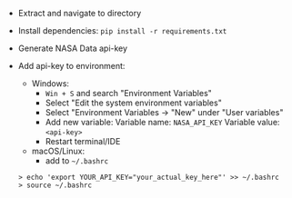 - Extract and navigate to directory
- Install dependencies:
    `pip install -r requirements.txt`

- Generate NASA Data api-key
- Add api-key to environment:
    - Windows:
        - `Win + S` and search "Environment Variables"
        - Select "Edit the system environment variables"
        - Select "Environment Variables -> "New" under "User variables"
        - Add new variable:
            Variable name: `NASA_API_KEY`
            Variable value: `<api-key>`
        - Restart terminal/IDE
    - macOS/Linux:
        - add to `~/.bashrc`
    ```
    > echo 'export YOUR_API_KEY="your_actual_key_here"' >> ~/.bashrc
    > source ~/.bashrc
    ```